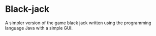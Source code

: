# Black-jack
A simpler version of the game black jack written using the programming language Java with a simple GUI.
